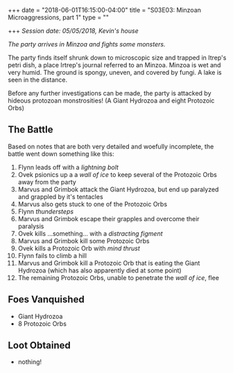 +++
date = "2018-06-01T16:15:00-04:00"
title = "S03E03: Minzoan Microaggressions, part 1"
type = ""

+++
_Session date: 05/05/2018, Kevin's house_

_The party arrives in Minzoa and fights some monsters._

<!--more-->

The party finds itself shrunk down to microscopic size and trapped in Itrep's petri dish, a place Irtrep's journal referred to an Minzoa. Minzoa is wet and very humid. The ground is spongy, uneven, and covered by fungi. A lake is seen in the distance. 

Before any further investigations can be made, the party is attacked by hideous protozoan monstrosities! (A Giant Hydrozoa and eight Protozoic Orbs)

## The Battle

Based on notes that are both very detailed and woefully incomplete, the battle went down something like this:

1. Flynn leads off with a _lightning bolt_
2. Ovek psionics up a a _wall of ice_ to keep several of the Protozoic Orbs away from the party
3. Marvus and Grimbok attack the Giant Hydrozoa, but end up paralyzed and grappled by it's tentacles
4. Marvus also gets stuck to one of the Protozoic Orbs
5. Flynn _thundersteps_
6. Marvus and Grimbok escape their grapples and overcome their paralysis
7. Ovek kills ...something... with a _distracting figment_
8. Marvus and Grimbok kill some Protozoic Orbs
9. Ovek kills a Protozoic Orb with _mind thrust_
10. Flynn fails to climb a hill
11. Marvus and Grimbok kill a Protozoic Orb that is eating the Giant Hydrozoa (which has also apparently died at some point)
12. The remaining Protozoic Orbs, unable to penetrate the _wall of ice_, flee


## Foes Vanquished

* Giant Hydrozoa
* 8 Protozoic Orbs

## Loot Obtained

* nothing!